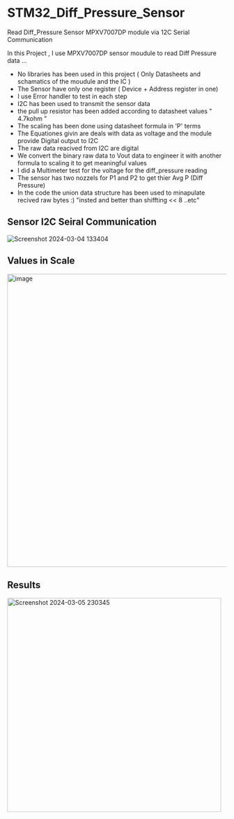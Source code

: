 # STM32_Diff_Pressure_Sensor
Read Diff_Pressure Sensor MPXV7007DP module via 12C Serial Communication 

In this Project , I use MPXV7007DP sensor moudule to read Diff Pressure data ...
- No libraries has been used in this project  ( Only Datasheets and schamatics of the moudule and the IC )
- The Sensor have only one register ( Device + Address register in one)
- I use Error handler to test in each step
- I2C has been used to transmit the sensor data
- the pull up resistor has been added according to datasheet values " 4.7kohm "
- The scaling has been done using datasheet formula in 'P' terms
- The Equationes givin are deals with data as voltage and the module provide Digital output to I2C
- The raw data reacived from I2C are digital
- We convert the binary raw data to Vout data to engineer it with another formula to scaling it to get meaningful values
- I did a Multimeter test for the voltage for the diff_pressure reading
- The sensor has two nozzels for P1 and P2 to get thier Avg P (Diff Pressure)
- In the code the union data structure has been used to minapulate recived raw bytes :) "insted and better than shiffting << 8 ..etc"

## Sensor I2C Seiral Communication 
  ![Screenshot 2024-03-04 133404](https://github.com/SumayyahAli/STM32_Diff_Pressure_Sensor/assets/66629518/b51cd8cd-d2b8-435b-829a-f7a1897330f2)

## Values in Scale
<img width="672" alt="image" src="https://github.com/SumayyahAli/STM32_Diff_Pressure_Sensor/assets/66629518/85574c8d-c6be-4444-a636-0048b32791ba">

  ## Results
<img width="491" alt="Screenshot 2024-03-05 230345" src="https://github.com/SumayyahAli/STM32_Diff_Pressure_Sensor/assets/66629518/47f51a4f-b0cb-43dd-a45c-ccb3912666e9">


